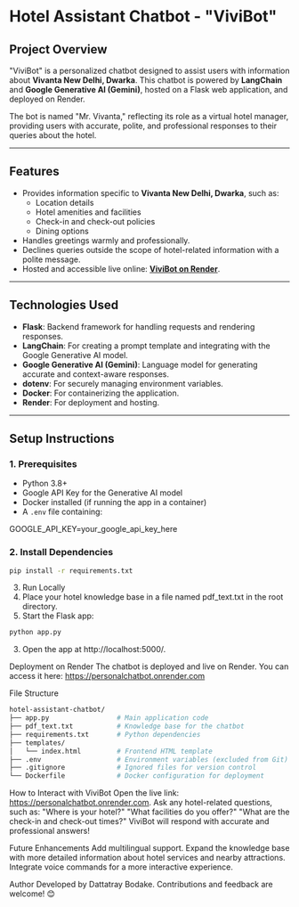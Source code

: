 # Hotel Assistant Chatbot - "ViviBot"

## **Project Overview**
"ViviBot" is a personalized chatbot designed to assist users with information about **Vivanta New Delhi, Dwarka**. This chatbot is powered by **LangChain** and **Google Generative AI (Gemini)**, hosted on a Flask web application, and deployed on Render.

The bot is named "Mr. Vivanta," reflecting its role as a virtual hotel manager, providing users with accurate, polite, and professional responses to their queries about the hotel.

---

## **Features**
- Provides information specific to **Vivanta New Delhi, Dwarka**, such as:
  - Location details
  - Hotel amenities and facilities
  - Check-in and check-out policies
  - Dining options
- Handles greetings warmly and professionally.
- Declines queries outside the scope of hotel-related information with a polite message.
- Hosted and accessible live online: [**ViviBot on Render**](https://personalchatbot.onrender.com).

---

## **Technologies Used**
- **Flask**: Backend framework for handling requests and rendering responses.
- **LangChain**: For creating a prompt template and integrating with the Google Generative AI model.
- **Google Generative AI (Gemini)**: Language model for generating accurate and context-aware responses.
- **dotenv**: For securely managing environment variables.
- **Docker**: For containerizing the application.
- **Render**: For deployment and hosting.

---

## **Setup Instructions**
### **1. Prerequisites**
- Python 3.8+
- Google API Key for the Generative AI model
- Docker installed (if running the app in a container)
- A `.env` file containing:

GOOGLE_API_KEY=your_google_api_key_here


### **2. Install Dependencies**
```bash
pip install -r requirements.txt
```

3. Run Locally
1. Place your hotel knowledge base in a file named pdf_text.txt in the root directory.
2. Start the Flask app:
```bash
python app.py
```
3. Open the app at http://localhost:5000/.

Deployment on Render
The chatbot is deployed and live on Render. You can access it here:
https://personalchatbot.onrender.com

File Structure
```bash
hotel-assistant-chatbot/
├── app.py                 # Main application code
├── pdf_text.txt           # Knowledge base for the chatbot
├── requirements.txt       # Python dependencies
├── templates/
│   └── index.html         # Frontend HTML template
├── .env                   # Environment variables (excluded from Git)
├── .gitignore             # Ignored files for version control
└── Dockerfile             # Docker configuration for deployment
```

How to Interact with ViviBot
Open the live link: https://personalchatbot.onrender.com.
Ask any hotel-related questions, such as:
"Where is your hotel?"
"What facilities do you offer?"
"What are the check-in and check-out times?"
ViviBot will respond with accurate and professional answers!

Future Enhancements
Add multilingual support.
Expand the knowledge base with more detailed information about hotel services and nearby attractions.
Integrate voice commands for a more interactive experience.

Author
Developed by Dattatray Bodake. Contributions and feedback are welcome! 😊
